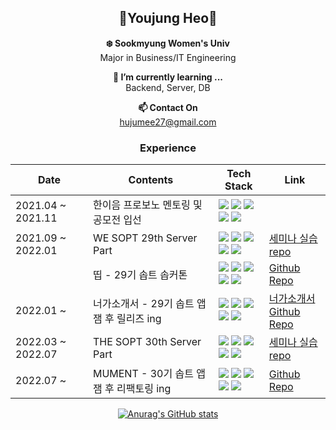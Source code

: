 <div align="center">
  
## 👻Youjung Heo👻

**❄️ Sookmyung Women's Univ**  
Major in Business/IT Engineering
  
**🌱 I’m currently learning ...**  
  Backend, Server, DB
  
**📫 Contact On**  
  hujumee27@gmail.com

### Experience
  | Date | Contents | Tech Stack | Link |
  |-----------------|--------------------------------------|----------|-------------|
  |2021.04 ~ 2021.11|한이음 프로보노 멘토링 및 공모전 입선|<img src="https://img.shields.io/badge/Python-3776AB?style=for-the-badge&logo=Python&logoColor=white"> <img src="https://img.shields.io/badge/AWS Lambda-FF9900?style=for-the-badge&logo=AWS Lambda&logoColor=white"> <img src="https://img.shields.io/badge/AWS Amplify-FF9900?style=for-the-badge&logo=AWS Amplify&logoColor=white"> </br><img src="https://img.shields.io/badge/Kotlin-7F52FF?style=for-the-badge&logo=Kotlin&logoColor=white"> <img src="https://img.shields.io/badge/Android-3DDC84?style=for-the-badge&logo=Android&logoColor=white">||
  |2021.09 ~ 2022.01|WE SOPT 29th Server Part|<img src="https://img.shields.io/badge/JavaScript-F7DF1E?style=for-the-badge&logo=JavaScript&logoColor=white"> <img src="https://img.shields.io/badge/Node.js-339933?style=for-the-badge&logo=Node.js&logoColor=white"> <img src="https://img.shields.io/badge/Express-000000?style=for-the-badge&logo=Express&logoColor=white"></br><img src="https://img.shields.io/badge/Firebase-FFCA28?style=for-the-badge&logo=Firebase&logoColor=white"> <img src="https://img.shields.io/badge/PostgreSQL-4169E1?style=for-the-badge&logo=PostgreSQL&logoColor=white">|[세미나 실습 repo](https://github.com/WE-SOPT-29-SERVER/Yoojung-Heo)|
  ||띱 - 29기 솝트 솝커톤|<img src="https://img.shields.io/badge/JavaScript-F7DF1E?style=for-the-badge&logo=JavaScript&logoColor=white"> <img src="https://img.shields.io/badge/Node.js-339933?style=for-the-badge&logo=Node.js&logoColor=white"> <img src="https://img.shields.io/badge/Express-000000?style=for-the-badge&logo=Express&logoColor=white"></br><img src="https://img.shields.io/badge/Firebase-FFCA28?style=for-the-badge&logo=Firebase&logoColor=white"> <img src="https://img.shields.io/badge/PostgreSQL-4169E1?style=for-the-badge&logo=PostgreSQL&logoColor=white">|[Github Repo](https://github.com/29th-sopkathon-ddip/ddip-server)|
  |2022.01 ~ |너가소개서 - 29기 솝트 앱잼 후 릴리즈 ing|<img src="https://img.shields.io/badge/JavaScript-F7DF1E?style=for-the-badge&logo=JavaScript&logoColor=white"> <img src="https://img.shields.io/badge/Node.js-339933?style=for-the-badge&logo=Node.js&logoColor=white"> <img src="https://img.shields.io/badge/Express-000000?style=for-the-badge&logo=Express&logoColor=white"></br><img src="https://img.shields.io/badge/Firebase-FFCA28?style=for-the-badge&logo=Firebase&logoColor=white"> <img src="https://img.shields.io/badge/PostgreSQL-4169E1?style=for-the-badge&logo=PostgreSQL&logoColor=white">|[너가소개서](https://www.neogasogaeseo.com/)</br>[Github Repo](https://github.com/Neogasogaeseo/Naega-Server)|
  |2022.03 ~ 2022.07|THE SOPT 30th Server Part|<img src="https://img.shields.io/badge/TypeScript-3178C6?style=for-the-badge&logo=TypeScript&logoColor=white"> <img src="https://img.shields.io/badge/Node.js-339933?style=for-the-badge&logo=Node.js&logoColor=white"> <img src="https://img.shields.io/badge/Express-000000?style=for-the-badge&logo=Express&logoColor=white"></br><img src="https://img.shields.io/badge/Amazon EC2-FF9900?style=for-the-badge&logo=Amazon EC2&logoColor=white"> <img src="https://img.shields.io/badge/MongoDB-47A248?style=for-the-badge&logo=MongoDB&logoColor=white">|[세미나 실습 repo](https://github.com/30th-THE-SOPT-Server-Part/YuJung)|
  |2022.07 ~ |MUMENT - 30기 솝트 앱잼 후 리팩토링 ing|<img src="https://img.shields.io/badge/TypeScript-3178C6?style=for-the-badge&logo=TypeScript&logoColor=white"> <img src="https://img.shields.io/badge/Node.js-339933?style=for-the-badge&logo=Node.js&logoColor=white"> <img src="https://img.shields.io/badge/Express-000000?style=for-the-badge&logo=Express&logoColor=white"></br><img src="https://img.shields.io/badge/Amazon EC2-FF9900?style=for-the-badge&logo=Amazon EC2&logoColor=white"> <img src="https://img.shields.io/badge/MongoDB-47A248?style=for-the-badge&logo=MongoDB&logoColor=white">|[Github Repo](https://github.com/team-MUMENT/MUMENT-SERVER)|


[![Anurag's GitHub stats](https://github-readme-stats.vercel.app/api?username=hujumee)](https://github.com/hujumee/github-readme-stats)

<!--
**hujumee/hujumee** is a ✨ _special_ ✨ repository because its `README.md` (this file) appears on your GitHub profile.

Here are some ideas to get you started:
🥑
- 🔭 I’m currently working on ...
- 🌱 I’m currently learning ...
- 👯 I’m looking to collaborate on ...
- 🤔 I’m looking for help with ...
- 💬 Ask me about ...
- 📫 How to reach me: ...
- 😄 Pronouns: ...
- ⚡ Fun fact: ...
-->

